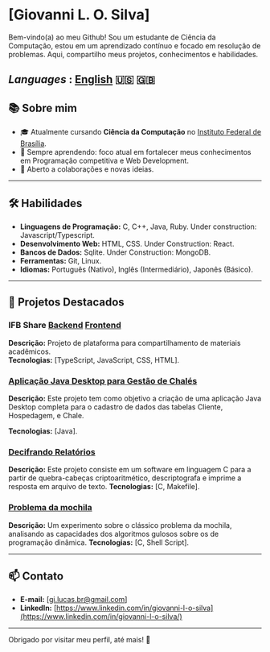 # [Giovanni L. O. Silva]  

Bem-vindo(a) ao meu Github! Sou um estudante de Ciência da Computação, estou em um aprendizado contínuo e focado em resolução de problemas. Aqui, compartilho meus projetos, conhecimentos e habilidades.

_Languages_ : [English](https://github.com/Giovanni-LOS/Giovanni-LOS/blob/main/README_en.md) :us: :uk:
---

## 📚 Sobre mim  
- 🎓 Atualmente cursando **Ciência da Computação** no [Instituto Federal de Brasília](https://www.ifb.edu.br/taguatinga/).  
- 🌱 Sempre aprendendo: foco atual em fortalecer meus conhecimentos em Programação competitiva e Web Development.  
- 🤝 Aberto a colaborações e novas ideias.  

---

## 🛠️ Habilidades  
- **Linguagens de Programação:** C, C++, Java, Ruby. Under construction: Javascript/Typescript. 
- **Desenvolvimento Web:** HTML, CSS. Under Construction: React.  
- **Bancos de Dados:** Sqlite. Under Construction: MongoDB.  
- **Ferramentas:** Git, Linux.  
- **Idiomas:** Português (Nativo), Inglês (Intermediário), Japonês (Básico).  

---

## 📂 Projetos Destacados  

### IFB Share [Backend](https://github.com/Giovanni-LOS/ifbshare-back) [Frontend](https://github.com/Giovanni-LOS/ifbshare-front)  
**Descrição:** Projeto de plataforma para compartilhamento de materiais acadêmicos.  
**Tecnologias:** [TypeScript, JavaScript, CSS, HTML].  

### [Aplicação Java Desktop para Gestão de Chalés](https://github.com/gabrielcesar-dev/final-project-pc2)
**Descrição:** Este projeto tem como objetivo a criação de uma aplicação Java Desktop completa para o cadastro de dados das tabelas Cliente, Hospedagem, e Chale.

**Tecnologias:** [Java].


### [Decifrando Relatórios](https://github.com/Giovanni-LOS/Deciphering-Reports)  
**Descrição:** Este projeto consiste em um software em linguagem C para a partir de quebra-cabeças criptoaritmético, descriptografa e imprime a resposta em arquivo de texto.
**Tecnologias:** [C, Makefile].  

### [Problema da mochila](https://github.com/Giovanni-LOS/problema_mochila)  
**Descrição:** Um experimento sobre o clássico problema da mochila, analisando as capacidades dos algoritmos gulosos sobre os de programação dinâmica.
**Tecnologias:** [C, Shell Script].  

---

## 📫 Contato  
- **E-mail:** [gi.lucas.br@gmail.com]  
- **LinkedIn:** [https://www.linkedin.com/in/giovanni-l-o-silva](https://www.linkedin.com/in/giovanni-l-o-silva/)  

---

Obrigado por visitar meu perfil, até mais! 🚀
